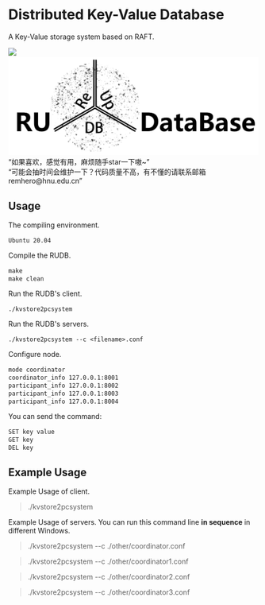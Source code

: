  Distributed Key-Value Database
=== 
A Key-Value storage system based on RAFT.

<img src="https://img.shields.io/badge/Release-Ver2.0.0-blue.svg" />
<div align=center><img src="https://github.com/RemHero/RemHero/blob/main/png/RUDB-logo.png"  alt="ReUp"/><br/></div>
“如果喜欢，感觉有用，麻烦随手star一下嗷~”<br/>
“可能会抽时间会维护一下？代码质量不高，有不懂的请联系邮箱 remhero@hnu.edu.cn”

Usage
---
The compiling environment.
```shell
Ubuntu 20.04
```

Compile the RUDB.
``` shell
make
make clean
```

Run the RUDB's client.
``` shell
./kvstore2pcsystem
```

Run the RUDB's servers.
```shell
./kvstore2pcsystem --c <filename>.conf
```

Configure node.
``` shell
mode coordinator
coordinator_info 127.0.0.1:8001
participant_info 127.0.0.1:8002
participant_info 127.0.0.1:8003
participant_info 127.0.0.1:8004
```

You can send the command:
```
SET key value
GET key
DEL key
```

Example Usage
---
Example Usage of client.
> ./kvstore2pcsystem

Example Usage of servers.
You can run this command line **in sequence** in different Windows.
> ./kvstore2pcsystem --c ./other/coordinator.conf

> ./kvstore2pcsystem --c ./other/coordinator1.conf

> ./kvstore2pcsystem --c ./other/coordinator2.conf

> ./kvstore2pcsystem --c ./other/coordinator3.conf
